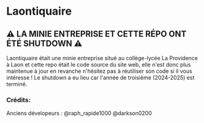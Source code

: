 # Laontiquaire
## ⚠️ LA MINIE ENTREPRISE ET CETTE RÉPO ONT ÉTÉ SHUTDOWN ⚠️

Laontiquaire était une minie entreprise situé au collège-lycée La Providence à Laon et cette repo était le code source du site web, elle n'est donc plus maintenue à jour en revanche n'hésitez pas à réutiliser son code si il vous intéresse !
Le shutdown a eu lieu car l'année de troisième (2024-2025) est terminé.

### Crédits:
Anciens dévelopeurs : @raph_rapide1000 @darkson0200
